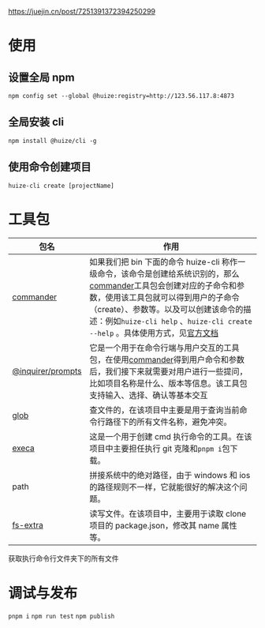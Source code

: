 https://juejin.cn/post/7251391372394250299
# 使用

## 设置全局 npm

`npm config set --global @huize:registry=http://123.56.117.8:4873`

## 全局安装 cli

`npm install @huize/cli -g`

## 使用命令创建项目

`huize-cli create [projectName]`

# 工具包

| 包名                                                          | 作用                                                                                                                                                                                                                                                                                                                                                                                     |
| ------------------------------------------------------------- | ---------------------------------------------------------------------------------------------------------------------------------------------------------------------------------------------------------------------------------------------------------------------------------------------------------------------------------------------------------------------------------------- |
| [commander](https://github.com/tj/commander.js/tree/master)   | 如果我们把 bin 下面的命令 huize-cli 称作一级命令，该命令是创建给系统识别的，那么[commander](https://github.com/tj/commander.js/tree/master)工具包会创建对应的子命令和参数，使用该工具包就可以得到用户的子命令（create）、参数等。以及可以创建该命令的描述：例如`huize-cli help` 、`huize-cli create --help` 。具体使用方式，见[官方文档](https://github.com/tj/commander.js/tree/master) |
| [@inquirer/prompts](https://github.com/SBoudrias/Inquirer.js) | 它是一个用于在命令行端与用户交互的工具包，在使用[commander](https://github.com/tj/commander.js/tree/master)得到用户命令和参数后，我们接下来就需要对用户进行一些提问，比如项目名称是什么、版本等信息。该工具包支持输入、选择、确认等基本交互                                                                                                                                              |
| [glob](https://github.com/isaacs/node-glob)                   | 查文件的，在该项目中主要是用于查询当前命令行路径下的所有文件名称，避免冲突。                                                                                                                                                                                                                                                                                                             |
| [execa](https://github.com/sindresorhus/execa#readme)         | 这是一个用于创建 cmd 执行命令的工具。在该项目中主要担任执行 git 克隆和`pnpm i`包下载。                                                                                                                                                                                                                                                                                                   |
| path                                                          | 拼接系统中的绝对路径，由于 windows 和 ios 的路径规则不一样，它就能很好的解决这个问题。                                                                                                                                                                                                                                                                                                   |
| [fs-extra](https://github.com/jprichardson/node-fs-extra)     | 读写文件。在该项目中，主要用于读取 clone 项目的 package.json，修改其 name 属性等。                                                                                                                                                                                                                                                                                                       |

获取执行命令行文件夹下的所有文件

# 调试与发布

`pnpm i` `npm run test` `npm publish`

